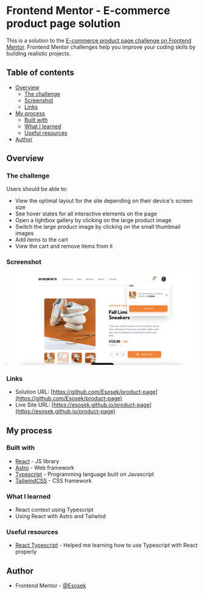 # Frontend Mentor - E-commerce product page solution

This is a solution to the [E-commerce product page challenge on Frontend Mentor](https://www.frontendmentor.io/challenges/ecommerce-product-page-UPsZ9MJp6). Frontend Mentor challenges help you improve your coding skills by building realistic projects.

## Table of contents

- [Overview](#overview)
  - [The challenge](#the-challenge)
  - [Screenshot](#screenshot)
  - [Links](#links)
- [My process](#my-process)
  - [Built with](#built-with)
  - [What I learned](#what-i-learned)
  - [Useful resources](#useful-resources)
- [Author](#author)

## Overview

### The challenge

Users should be able to:

- View the optimal layout for the site depending on their device's screen size
- See hover states for all interactive elements on the page
- Open a lightbox gallery by clicking on the large product image
- Switch the large product image by clicking on the small thumbnail images
- Add items to the cart
- View the cart and remove items from it

### Screenshot

![](./src//assets/images/screenshot.png)

### Links

- Solution URL: [https://github.com/Esosek/product-page](https://github.com/Esosek/product-page)
- Live Site URL: [https://esosek.github.io/product-page](https://esosek.github.io/product-page)

## My process

### Built with

- [React](https://reactjs.org/) - JS library
- [Astro](https://astro.build/) - Web framework
- [Typescript](https://www.typescriptlang.org) - Programming language built on Javascript
- [TailwindCSS](https://tailwindcss.com/) - CSS framework

### What I learned

- React context using Typescript
- Using React with Astro and Tailwind

### Useful resources

- [React Typescript](https://react.dev/learn/typescript) - Helped me learning how to use Typescript with React properly

## Author

- Frontend Mentor - [@Esosek](https://www.frontendmentor.io/profile/Esosek)
